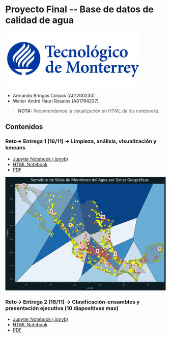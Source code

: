 # Proyecto Final -- Base de datos de calidad de agua

![Logo Tec](img/LogoTec2.jpg)

* Armando Bringas Corpus (A01200230)
* Walter André Hauri Rosales (A01794237)

> **_NOTA:_**  Recomendamos la visualización en HTML de los notebooks.

## Contenidos

### Reto-> Entrega 1 (16/11) -> Limpieza, análisis, visualización y kmeans
* [Jupyter Notebook (.ipnyb)](Proyecto_Final_Parte_I.ipynb)
* [HTML Notebook](https://htmlpreview.github.io/?https://github.com/PosgradoMNA/actividades-del-projecto-Equipo-100-Oraculos-de-Delfos/blob/main/Proyecto_Final/Proyecto_Final_Parte_I.html)
* [PDF](Proyecto_Final_Parte_I.pdf)

![Notebook 2](./img/k-means.png)

### Reto-> Entrega 2 (18/11) -> Clasificación-ensambles y presentación ejecutiva (10 diapositivas max)

* [Jupyter Notebook (.ipnyb)](Proyecto_Final_Parte_II.ipynb)
* [HTML Notebook](https://htmlpreview.github.io/?https://github.com/PosgradoMNA/actividades-del-projecto-Equipo-100-Oraculos-de-Delfos/blob/main/Proyecto_Final/Proyecto_Final_Parte_II.html)
* [PDF](Proyecto_Final_Parte_II.pdf)
